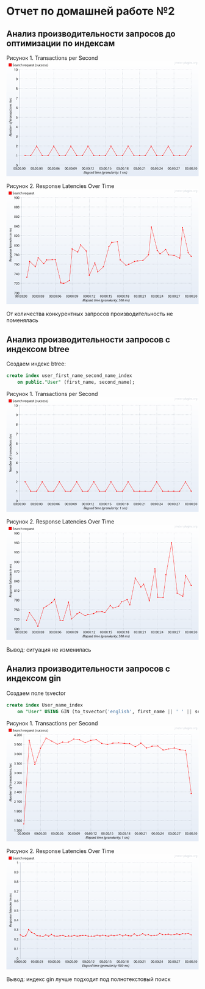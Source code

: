 # Отчет по домашней работе №2
## Анализ производительности запросов до оптимизации по индексам

Рисунок 1. Transactions per Second
![img.png](img.png)

Рисунок 2. Response Latencies Over Time
![img_1.png](img_1.png)

От количества конкурентных запросов производительность не поменялась

## Анализ производительности запросов с индексом btree

Создаем индекс btree:
```sql
create index user_first_name_second_name_index
    on public."User" (first_name, second_name);
```
Рисунок 1. Transactions per Second
![img_2.png](img_2.png)

Рисунок 2. Response Latencies Over Time
![img_3.png](img_3.png)

Вывод: ситуация не изменилась

## Анализ производительности запросов с индексом gin

Создаем поле tsvector
```sql
create index User_name_index
    on "User" USING GIN (to_tsvector('english', first_name || ' ' || second_name));
```
Рисунок 1. Transactions per Second
![img_4.png](img_4.png)

Рисунок 2. Response Latencies Over Time
![img_5.png](img_5.png)

Вывод: индекс gin лучше подходит под полнотекстовый поиск 